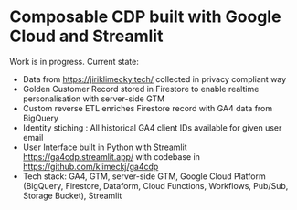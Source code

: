 ﻿# Composable CDP built with Google Cloud and Streamlit
Work is in progress. Current state:
- Data from https://jiriklimecky.tech/ collected in privacy compliant way
- Golden Customer Record stored in Firestore to enable realtime personalisation with server-side GTM
- Custom reverse ETL enriches Firestore record with GA4 data from BigQuery
- Identity stiching : All historical GA4 client IDs available for given user email
- User Interface built in Python with Streamlit https://ga4cdp.streamlit.app/ with codebase in https://github.com/klimeckj/ga4cdp
- Tech stack: GA4, GTM, server-side GTM, Google Cloud Platform (BigQuery, Firestore, Dataform, Cloud Functions, Workflows, Pub/Sub, Storage Bucket), Streamlit

